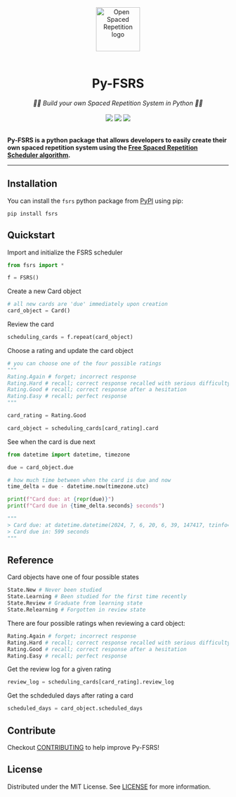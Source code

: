 <div align="center">
  <img src="https://avatars.githubusercontent.com/u/96821265?s=200&v=4" height="100" alt="Open Spaced Repetition logo"/>
</div>
<br />
<div align="center">

# Py-FSRS

</div>
<div align="center">
  <em>🧠🔄 Build your own Spaced Repetition System in Python 🧠🔄   </em>
</div>
<br />
<div align="center" style="text-decoration: none;">
    <a href="https://pypi.org/project/fsrs/"><img src="https://img.shields.io/pypi/v/fsrs"></a>
    <a href="https://github.com/open-spaced-repetition/py-fsrs/blob/main/LICENSE" style="text-decoration: none;"><img src="https://img.shields.io/badge/License-MIT-brightgreen.svg"></a>
    <a href="https://github.com/psf/black" style="text-decoration: none;"><img src="https://img.shields.io/badge/code%20style-black-000000.svg"></a>
</div>
<br />


**Py-FSRS is a python package that allows developers to easily create their own spaced repetition system using the <a href="https://github.com/open-spaced-repetition/free-spaced-repetition-scheduler">Free Spaced Repetition Scheduler algorithm</a>.**


---


## Installation
You can install the `fsrs` python package from [PyPI](https://pypi.org/project/fsrs/) using pip:
```
pip install fsrs
```

## Quickstart

Import and initialize the FSRS scheduler

```python
from fsrs import *

f = FSRS()
```

Create a new Card object
```python
# all new cards are 'due' immediately upon creation
card_object = Card()
```

Review the card
```python
scheduling_cards = f.repeat(card_object)
```

Choose a rating and update the card object
```python
# you can choose one of the four possible ratings
"""
Rating.Again # forget; incorrect response
Rating.Hard # recall; correct response recalled with serious difficulty
Rating.Good # recall; correct response after a hesitation
Rating.Easy # recall; perfect response
"""

card_rating = Rating.Good

card_object = scheduling_cards[card_rating].card
```

See when the card is due next
```python
from datetime import datetime, timezone

due = card_object.due

# how much time between when the card is due and now
time_delta = due - datetime.now(timezone.utc)

print(f"Card due: at {repr(due)}")
print(f"Card due in {time_delta.seconds} seconds")

"""
> Card due: at datetime.datetime(2024, 7, 6, 20, 6, 39, 147417, tzinfo=datetime.timezone.utc)
> Card due in: 599 seconds
"""
```

## Reference

Card objects have one of four possible states
```python
State.New # Never been studied
State.Learning # Been studied for the first time recently
State.Review # Graduate from learning state
State.Relearning # Forgotten in review state
```

There are four possible ratings when reviewing a card object:
```python
Rating.Again # forget; incorrect response
Rating.Hard # recall; correct response recalled with serious difficulty
Rating.Good # recall; correct response after a hesitation
Rating.Easy # recall; perfect response
```

Get the review log for a given rating
```python
review_log = scheduling_cards[card_rating].review_log
```

Get the schdeduled days after rating a card
```python
scheduled_days = card_object.scheduled_days
```

## Contribute

Checkout [CONTRIBUTING](CONTRIBUTING.md) to help improve Py-FSRS!

## License

Distributed under the MIT License. See [LICENSE](LICENSE) for more information.
